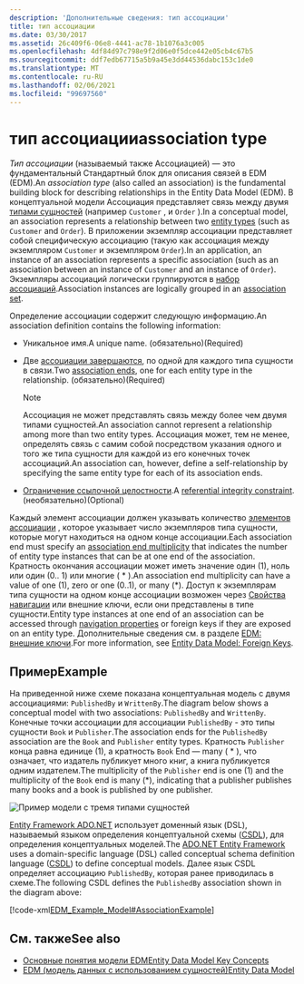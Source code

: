 ```yaml
---
description: 'Дополнительные сведения: тип ассоциации'
title: тип ассоциации
ms.date: 03/30/2017
ms.assetid: 26c409f6-06e8-4441-ac78-1b1076a3c005
ms.openlocfilehash: 4df84d97c798e9f2d06e0f5dce442e05cb4c67b5
ms.sourcegitcommit: ddf7edb67715a5b9a45e3dd44536dabc153c1de0
ms.translationtype: MT
ms.contentlocale: ru-RU
ms.lasthandoff: 02/06/2021
ms.locfileid: "99697560"
---
```

# <a name="association-type"></a><span data-ttu-id="98c6e-103">тип ассоциации</span><span class="sxs-lookup"><span data-stu-id="98c6e-103">association type</span></span>

<span data-ttu-id="98c6e-104">*Тип ассоциации* (называемый также Ассоциацией) — это фундаментальный Стандартный блок для описания связей в EDM (EDM).</span><span class="sxs-lookup"><span data-stu-id="98c6e-104">An *association type* (also called an association) is the fundamental building block for describing relationships in the Entity Data Model (EDM).</span></span> <span data-ttu-id="98c6e-105">В концептуальной модели Ассоциация представляет связь между двумя [типами сущностей](entity-type.md) (например `Customer` , и `Order` ).</span><span class="sxs-lookup"><span data-stu-id="98c6e-105">In a conceptual model, an association represents a relationship between two [entity types](entity-type.md) (such as `Customer` and `Order`).</span></span> <span data-ttu-id="98c6e-106">В приложении экземпляр ассоциации представляет собой специфическую ассоциацию (такую как ассоциация между экземпляром `Customer` и экземпляром `Order`).</span><span class="sxs-lookup"><span data-stu-id="98c6e-106">In an application, an instance of an association represents a specific association (such as an association between an instance of `Customer` and an instance of `Order`).</span></span> <span data-ttu-id="98c6e-107">Экземпляры ассоциаций логически группируются в [набор ассоциаций](association-set.md).</span><span class="sxs-lookup"><span data-stu-id="98c6e-107">Association instances are logically grouped in an [association set](association-set.md).</span></span>  
  
 <span data-ttu-id="98c6e-108">Определение ассоциации содержит следующую информацию.</span><span class="sxs-lookup"><span data-stu-id="98c6e-108">An association definition contains the following information:</span></span>  
  
- <span data-ttu-id="98c6e-109">Уникальное имя.</span><span class="sxs-lookup"><span data-stu-id="98c6e-109">A unique name.</span></span> <span data-ttu-id="98c6e-110">(обязательно)</span><span class="sxs-lookup"><span data-stu-id="98c6e-110">(Required)</span></span>  
  
- <span data-ttu-id="98c6e-111">Две [ассоциации завершаются](association-end.md), по одной для каждого типа сущности в связи.</span><span class="sxs-lookup"><span data-stu-id="98c6e-111">Two [association ends](association-end.md), one for each entity type in the relationship.</span></span> <span data-ttu-id="98c6e-112">(обязательно)</span><span class="sxs-lookup"><span data-stu-id="98c6e-112">(Required)</span></span>  
  
    > [!NOTE]
    > <span data-ttu-id="98c6e-113">Ассоциация не может представлять связь между более чем двумя типами сущностей.</span><span class="sxs-lookup"><span data-stu-id="98c6e-113">An association cannot represent a relationship among more than two entity types.</span></span> <span data-ttu-id="98c6e-114">Ассоциация может, тем не менее, определять связь с самим собой посредством указания одного и того же типа сущности для каждой из его конечных точек ассоциаций.</span><span class="sxs-lookup"><span data-stu-id="98c6e-114">An association can, however, define a self-relationship by specifying the same entity type for each of its association ends.</span></span>  
  
- <span data-ttu-id="98c6e-115">[Ограничение ссылочной целостности](referential-integrity-constraint.md).</span><span class="sxs-lookup"><span data-stu-id="98c6e-115">A [referential integrity constraint](referential-integrity-constraint.md).</span></span> <span data-ttu-id="98c6e-116">(необязательно)</span><span class="sxs-lookup"><span data-stu-id="98c6e-116">(Optional)</span></span>  
  
 <span data-ttu-id="98c6e-117">Каждый элемент ассоциации должен указывать количество [элементов ассоциации](association-end-multiplicity.md) , которое указывает число экземпляров типа сущности, которые могут находиться на одном конце ассоциации.</span><span class="sxs-lookup"><span data-stu-id="98c6e-117">Each association end must specify an [association end multiplicity](association-end-multiplicity.md) that indicates the number of entity type instances that can be at one end of the association.</span></span> <span data-ttu-id="98c6e-118">Кратность окончания ассоциации может иметь значение один (1), ноль или один (0.. 1) или многие ( \* ).</span><span class="sxs-lookup"><span data-stu-id="98c6e-118">An association end multiplicity can have a value of one (1), zero or one (0..1), or many (\*).</span></span> <span data-ttu-id="98c6e-119">Доступ к экземплярам типа сущности на одном конце ассоциации возможен через [Свойства навигации](navigation-property.md) или внешние ключи, если они представлены в типе сущности.</span><span class="sxs-lookup"><span data-stu-id="98c6e-119">Entity type instances at one end of an association can be accessed through [navigation properties](navigation-property.md) or foreign keys if they are exposed on an entity type.</span></span> <span data-ttu-id="98c6e-120">Дополнительные сведения см. в разделе [EDM: внешние ключи](foreign-key-property.md).</span><span class="sxs-lookup"><span data-stu-id="98c6e-120">For more information, see [Entity Data Model: Foreign Keys](foreign-key-property.md).</span></span>  
  
## <a name="example"></a><span data-ttu-id="98c6e-121">Пример</span><span class="sxs-lookup"><span data-stu-id="98c6e-121">Example</span></span>  

 <span data-ttu-id="98c6e-122">На приведенной ниже схеме показана концептуальная модель с двумя ассоциациями: `PublishedBy` и `WrittenBy`.</span><span class="sxs-lookup"><span data-stu-id="98c6e-122">The diagram below shows a conceptual model with two associations: `PublishedBy` and `WrittenBy`.</span></span> <span data-ttu-id="98c6e-123">Конечные точки ассоциации для ассоциации `PublishedBy` - это типы сущности `Book` и `Publisher`.</span><span class="sxs-lookup"><span data-stu-id="98c6e-123">The association ends for the `PublishedBy` association are the `Book` and `Publisher` entity types.</span></span> <span data-ttu-id="98c6e-124">Кратность `Publisher` конца равна единице (1), а кратность `Book` End — many ( \* ), что означает, что издатель публикует много книг, а книга публикуется одним издателем.</span><span class="sxs-lookup"><span data-stu-id="98c6e-124">The multiplicity of the `Publisher` end is one (1) and the multiplicity of the `Book` end is many (\*), indicating that a publisher publishes many books and a book is published by one publisher.</span></span>  
  
 ![Пример модели с тремя типами сущностей](./media/association-type/example-model-three-entity-types.gif)  
  
 <span data-ttu-id="98c6e-126">[Entity Framework ADO.NET](./ef/index.md) использует доменный язык (DSL), называемый языком определения концептуальной схемы ([CSDL](/ef/ef6/modeling/designer/advanced/edmx/csdl-spec)), для определения концептуальных моделей.</span><span class="sxs-lookup"><span data-stu-id="98c6e-126">The [ADO.NET Entity Framework](./ef/index.md) uses a domain-specific language (DSL) called conceptual schema definition language ([CSDL](/ef/ef6/modeling/designer/advanced/edmx/csdl-spec)) to define conceptual models.</span></span> <span data-ttu-id="98c6e-127">Далее язык CSDL определяет ассоциацию `PublishedBy`, которая ранее приводилась в схеме.</span><span class="sxs-lookup"><span data-stu-id="98c6e-127">The following CSDL defines the `PublishedBy` association shown in the diagram above:</span></span>  
  
 [!code-xml[EDM_Example_Model#AssociationExample](../../../../samples/snippets/xml/VS_Snippets_Data/edm_example_model/xml/books.edmx#associationexample)]  
  
## <a name="see-also"></a><span data-ttu-id="98c6e-128">См. также</span><span class="sxs-lookup"><span data-stu-id="98c6e-128">See also</span></span>

- [<span data-ttu-id="98c6e-129">Основные понятия модели EDM</span><span class="sxs-lookup"><span data-stu-id="98c6e-129">Entity Data Model Key Concepts</span></span>](entity-data-model-key-concepts.md)
- [<span data-ttu-id="98c6e-130">EDM (модель данных с использованием сущностей)</span><span class="sxs-lookup"><span data-stu-id="98c6e-130">Entity Data Model</span></span>](entity-data-model.md)
